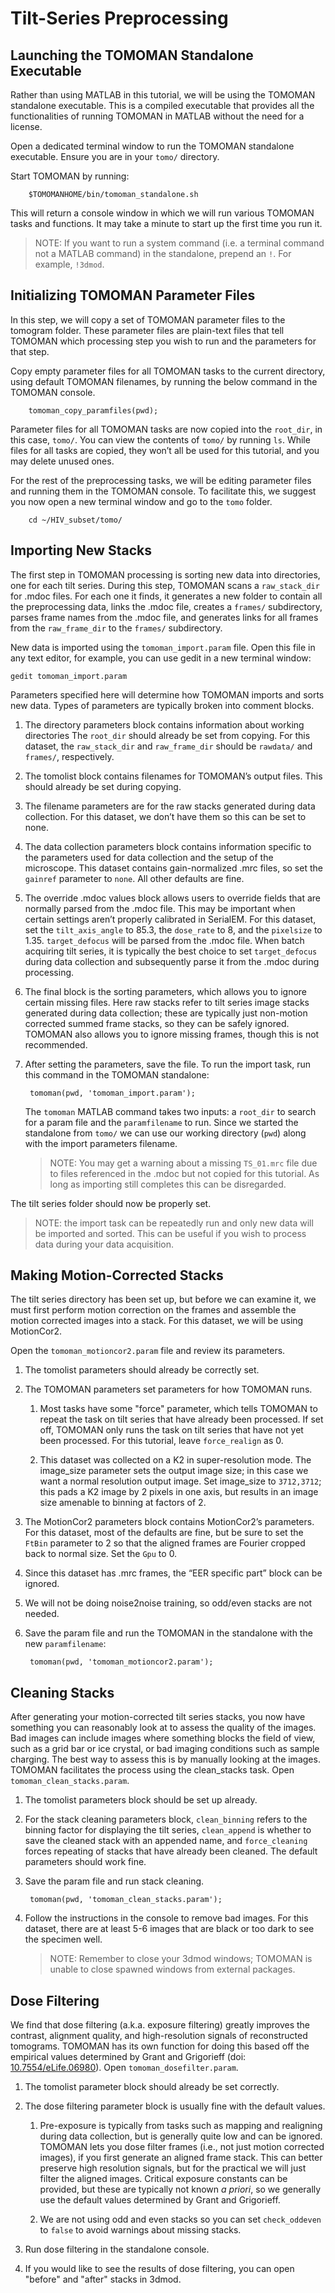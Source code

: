 # Tilt-Series Preprocessing

## Launching the TOMOMAN Standalone Executable

Rather than using MATLAB in this tutorial, we will be using the TOMOMAN standalone executable.
This is a compiled executable that provides all the functionalities of running TOMOMAN in MATLAB without the need for a license.

Open a dedicated terminal window to run the TOMOMAN standalone executable.
Ensure you are in your `tomo/` directory.

Start TOMOMAN by running:

        $TOMOMANHOME/bin/tomoman_standalone.sh

This will return a console window in which we will run various TOMOMAN tasks and functions.
It may take a minute to start up the first time you run it.

> NOTE: If you want to run a system command (i.e. a terminal command not a MATLAB command) in the standalone, prepend an `!`. For example, `!3dmod`.

## Initializing TOMOMAN Parameter Files

In this step, we will copy a set of TOMOMAN parameter files to the tomogram folder.
These parameter files are plain-text files that tell TOMOMAN which processing step you wish to run and the parameters for that step.

Copy empty parameter files for all TOMOMAN tasks to the current directory, using default TOMOMAN filenames, by running the below command in the TOMOMAN console.

        tomoman_copy_paramfiles(pwd);

Parameter files for all TOMOMAN tasks are now copied into the `root_dir`, in this case, `tomo/`.
You can view the contents of `tomo/` by running `ls`.
While files for all tasks are copied, they won’t all be used for this tutorial, and you may delete unused ones.

For the rest of the preprocessing tasks, we will be editing parameter files and running them in the TOMOMAN console. To facilitate this, we suggest you now open a new terminal window and go to the `tomo` folder.

        cd ~/HIV_subset/tomo/


## Importing New Stacks

The first step in TOMOMAN processing is sorting new data into directories, one for each tilt series.
During this step, TOMOMAN scans a `raw_stack_dir` for .mdoc files.
For each one it finds, it generates a new folder to contain all the preprocessing data, links the .mdoc file, creates a `frames/` subdirectory, parses frame names from the .mdoc file, and generates links for all frames from the `raw_frame_dir` to the `frames/` subdirectory.

New data is imported using the `tomoman_import.param` file.
Open this file in any text editor, for example, you can use gedit in a new terminal window:

    gedit tomoman_import.param

Parameters specified here will determine how TOMOMAN imports and sorts new data.
Types of parameters are typically broken into comment blocks.

1. The directory parameters block contains information about working directories
The `root_dir` should already be set from copying.
For this dataset, the `raw_stack_dir` and `raw_frame_dir` should be `rawdata/` and `frames/`, respectively.

2. The tomolist block contains filenames for TOMOMAN’s output files.
This should already be set during copying.

3. The filename parameters are for the raw stacks generated during data collection.
For this dataset, we don’t have them so this can be set to none.

4. The data collection parameters block contains information specific to the parameters used for data collection and the setup of the microscope.
This dataset contains gain-normalized .mrc files, so set the `gainref` parameter to `none`.
All other defaults are fine.

5. The override .mdoc values block allows users to override fields that are normally parsed from the .mdoc file.
This may be important when certain settings aren’t properly calibrated in SerialEM.
For this dataset, set the `tilt_axis_angle` to 85.3, the `dose_rate` to 8, and the `pixelsize` to 1.35.
`target_defocus` will be parsed from the .mdoc file.
When batch acquiring tilt series, it is typically the best choice to set `target_defocus` during data collection and subsequently parse it from the .mdoc during processing.

6. The final block is the sorting parameters, which allows you to ignore certain missing files.
Here raw stacks refer to tilt series image stacks generated during data collection; these are typically just non-motion corrected summed frame stacks, so they can be safely ignored.
TOMOMAN also allows you to ignore missing frames, though this is not recommended.

7. After setting the parameters, save the file.
To run the import task, run this command in the TOMOMAN standalone:

        tomoman(pwd, 'tomoman_import.param');

    The `tomoman` MATLAB command takes two inputs: a `root_dir` to search for a param file and the `paramfilename` to run.
    Since we started the standalone from `tomo/` we can use our working directory (`pwd`) along with the import parameters filename.

    >NOTE: You may get a warning about a missing `TS_01.mrc` file due to files referenced in the .mdoc but not copied for this tutorial.
    As long as importing still completes this can be disregarded.

The tilt series folder should now be properly set.

>NOTE: the import task can be repeatedly run and only new data will be imported and sorted.
This can be useful if you wish to process data during your data acquisition.

## Making Motion-Corrected Stacks

The tilt series directory has been set up, but before we can examine it, we must first perform motion correction on the frames and assemble the motion corrected images into a stack.
For this dataset, we will be using MotionCor2.

Open the `tomoman_motioncor2.param` file and review its parameters.

1. The tomolist parameters should already be correctly set.

2. The TOMOMAN parameters set parameters for how TOMOMAN runs.

    1. Most tasks have some "force" parameter, which tells TOMOMAN to repeat the task on tilt series that have already been processed.
    If set off, TOMOMAN only runs the task on tilt series that have not yet been processed.
    For this tutorial, leave `force_realign` as 0.

    2. This dataset was collected on a K2 in super-resolution mode.
    The image_size parameter sets the output image size; in this case we want a normal resolution output image.
    Set image_size to `3712,3712`; this pads a K2 image by 2 pixels in one axis, but results in an image size amenable to binning at factors of 2.

3. The MotionCor2 parameters block contains MotionCor2’s parameters.
For this dataset, most of the defaults are fine, but be sure to set the `FtBin` parameter to 2 so that the aligned frames are Fourier cropped back to normal size.
Set the `Gpu` to 0.

4. Since this dataset has .mrc frames, the “EER specific part” block can be ignored.

5. We will not be doing noise2noise training, so odd/even stacks are not needed.

6. Save the param file and run the TOMOMAN in the standalone with the new `paramfilename`:

        tomoman(pwd, 'tomoman_motioncor2.param');

## Cleaning Stacks

After generating your motion-corrected tilt series stacks, you now have something you can reasonably look at to assess the quality of the images.
Bad images can include images where something blocks the field of view, such as a grid bar or ice crystal, or bad imaging conditions such as sample charging.
The best way to assess this is by manually looking at the images.
TOMOMAN facilitates the process using the clean_stacks task.
Open `tomoman_clean_stacks.param`.

1. The tomolist parameters block should be set up already.

2. For the stack cleaning parameters block, `clean_binning` refers to the binning factor for displaying the tilt series, `clean_append` is whether to save the cleaned stack with an appended name, and `force_cleaning` forces repeating of stacks that have already been cleaned.
The default parameters should work fine.

3. Save the param file and run stack cleaning.

        tomoman(pwd, 'tomoman_clean_stacks.param');

4. Follow the instructions in the console to remove bad images.
For this dataset, there are at least 5-6 images that are black or too dark to see the specimen well.

    >NOTE: Remember to close your 3dmod windows; TOMOMAN is unable to close spawned windows from external packages.

## Dose Filtering

We find that dose filtering (a.k.a. exposure filtering) greatly improves the contrast, alignment quality, and high-resolution signals of reconstructed tomograms.
TOMOMAN has its own function for doing this based off the empirical values determined by Grant and Grigorieff (doi: [10.7554/eLife.06980](https://doi.org/10.7554/eLife.06980)).
Open `tomoman_dosefilter.param`.

1. The tomolist parameter block should already be set correctly.

2. The dose filtering parameter block is usually fine with the default values.

    1. Pre-exposure is typically from tasks such as mapping and realigning during data collection, but is generally quite low and can be ignored.
    TOMOMAN lets you dose filter frames (i.e., not just motion corrected images), if you first generate an aligned frame stack.
    This can better preserve high resolution signals, but for the practical we will just filter the aligned images.
    Critical exposure constants can be provided, but these are typically not known *a priori*, so we generally use the default values determined by Grant and Grigorieff.

    2. We are not using odd and even stacks so you can set `check_oddeven` to `false` to avoid warnings about missing stacks.

3. Run dose filtering in the standalone console.

4. If you would like to see the results of dose filtering, you can open "before" and "after" stacks in 3dmod.
